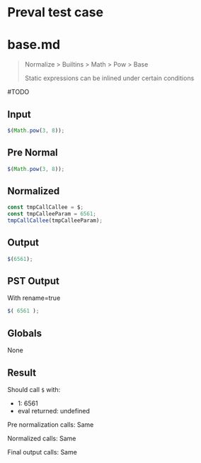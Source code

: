 # Preval test case

# base.md

> Normalize > Builtins > Math > Pow > Base
>
> Static expressions can be inlined under certain conditions

#TODO

## Input

`````js filename=intro
$(Math.pow(3, 8));
`````

## Pre Normal


`````js filename=intro
$(Math.pow(3, 8));
`````

## Normalized


`````js filename=intro
const tmpCallCallee = $;
const tmpCalleeParam = 6561;
tmpCallCallee(tmpCalleeParam);
`````

## Output


`````js filename=intro
$(6561);
`````

## PST Output

With rename=true

`````js filename=intro
$( 6561 );
`````

## Globals

None

## Result

Should call `$` with:
 - 1: 6561
 - eval returned: undefined

Pre normalization calls: Same

Normalized calls: Same

Final output calls: Same
